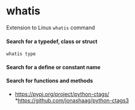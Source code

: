 # whatis
Extension to Linux `whatis` command

#### Search for a typedef, class or struct

```
whatis type
```

#### Search for a define or constant name

#### Search for functions and methods

* https://pypi.org/project/python-ctags/
*https://github.com/jonashaag/python-ctags3
